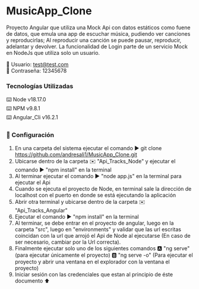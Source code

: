 # MusicApp_Clone
Proyecto Angular que utiliza una Mock Api con datos estáticos como fuene de datos, que emula una app de escuchar música, pudiendo ver canciones y reproducirlas; Al reproducir una canción se puede pausar, reproducir, adelantar y devolver. La funcionalidad de Login parte de un servicio Mock en NodeJs que utiliza solo un usuario.

👤 Usuario: test@test.com  
🔑 Contraseña: 12345678

### Tecnologías Utilizadas
:keyboard: Node v18.17.0  
:keyboard: NPM v9.8.1  
:keyboard: Angular_Cli v16.2.1

### :open_book: Configuración  
1. En una carpeta del sistema ejecutar el comando :arrow_forward: git clone https://github.com/andresali1/MusicApp_Clone.git
2. Ubicarse dentro de la carpeta ✉️ "Api_Tracks_Node" y ejecutar el comando ▶️ "npm install" en la terminal
3. Al terminar ejecutar el comando ▶️ "node app.js" en la terminal para ejecutar el Api
4. Cuando se ejecuta el proyecto de Node, en terminal sale la dirección de localhost con el puerto en donde se está ejecutando la aplicación
5. Abrir otra terminal y ubicarse dentro de la carpeta ✉️ "Api_Tracks_Angular"
6. Ejecutar el comando ▶️ "npm install" en la terminal
7. Al terminar, se debe entrar en el proyecto de angular, luego en la carpeta "src", luego en "environments" y validar que las url escritas coincidan con la url que arrojó el Api de Node al ejecutarse (En caso de ser necesario, cambiar por la Url correcta).
8. Finalmente ejecutar solo uno de los siguientes comandos 🅰️ "ng serve" (para ejecutar únicamente el proyecto) 🅱️ "ng serve -o" (Para ejecutar el proyecto y abrir una ventana en el explorador con la ventana el proyecto)
9. Iniciar sesión con las credenciales que estan al principio de éste documento ⬆️

